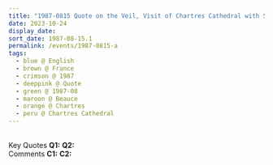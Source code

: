 ```yaml
---
title: "1987-0815 Quote on the Veil, Visit of Chartres Cathedral with Sir C.P., the day before Śhrī Kṛiṣhṇa Pūjā, Chartres (91 kms SW of Paris), Beauce, France"
date: 2023-10-24
display_date: 
sort_date: 1987-08-15.1
permalink: /events/1987-0815-a
tags:
  - blue @ English
  - brown @ France
  - crimson @ 1987
  - deeppink @ Quote
  - green @ 1987-08
  - maroon @ Beauce
  - orange @ Chartres
  - peru @ Chartres Cathedral
---
```


<br>

<wave-list>
  <list-title color="DarkSeaGreen" width="55">Key Quotes</list-title>
  <list-item color="BlanchedAlmond" width="280"><b>Q1:</b> <i></i></list-item>
  <list-item color="Lavender" width="280"><b>Q2:</b> <i></i></list-item>
</wave-list>

<br>

<wave-list>
  <list-title color="DarkSeaGreen" width="55">Comments</list-title>
  <list-item color="BlanchedAlmond" width="280"><b>C1:</b> <i></i></list-item>
  <list-item color="Lavender" width="280"><b>C2:</b> <i></i></list-item>
</wave-list>